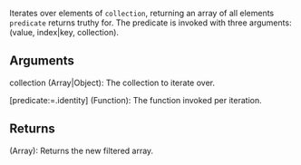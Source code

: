 Iterates over elements of `collection`, returning an array of all elements `predicate` returns truthy for. The predicate is invoked with three arguments: (value, index|key, collection).


## Arguments
collection (Array|Object): The collection to iterate over.

[predicate:=.identity] (Function): The function invoked per iteration.

## Returns
(Array): Returns the new filtered array.
